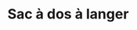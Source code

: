 ---
title: "Sac à dos à langer"
categories: [équipement]
image: "img/sac-a-dos-langer.webp"
website: "https://galopino.fr/products/sac-a-dos-a-langer"

price: 59.90
progress: 0
contrib: []
acquired: false
---